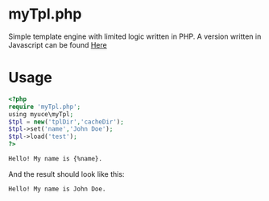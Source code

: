 # myTpl.php
Simple template engine with limited logic written in PHP. A version written in Javascript can be found [Here](http://github.com/myuce/myTpl.js)

# Usage

```php
<?php
require 'myTpl.php';
using myuce\myTpl;
$tpl = new('tplDir','cacheDir');
$tpl->set('name','John Doe');
$tpl->load('test');
?>
```

```html
Hello! My name is {%name}.
```

And the result should look like this:

```html
Hello! My name is John Doe.
```
